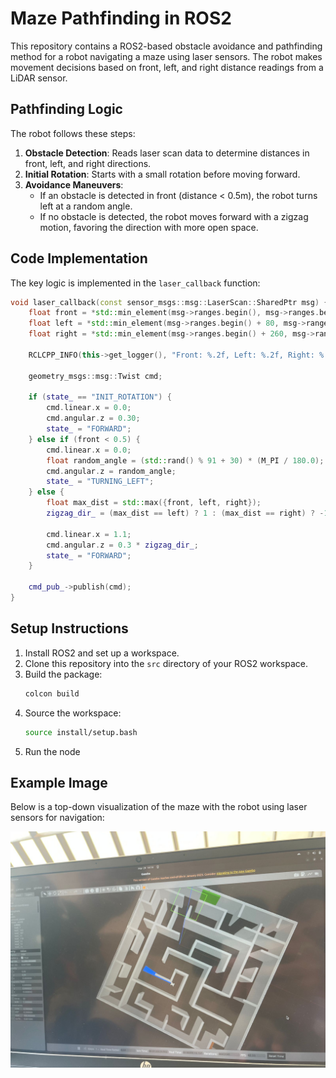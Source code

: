 # Maze Pathfinding in ROS2

This repository contains a ROS2-based obstacle avoidance and pathfinding method for a robot navigating a maze using laser sensors. The robot makes movement decisions based on front, left, and right distance readings from a LiDAR sensor.

## Pathfinding Logic

The robot follows these steps:
1. **Obstacle Detection**: Reads laser scan data to determine distances in front, left, and right directions.
2. **Initial Rotation**: Starts with a small rotation before moving forward.
3. **Avoidance Maneuvers**:
   - If an obstacle is detected in front (distance < 0.5m), the robot turns left at a random angle.
   - If no obstacle is detected, the robot moves forward with a zigzag motion, favoring the direction with more open space.

## Code Implementation

The key logic is implemented in the `laser_callback` function:
```cpp
void laser_callback(const sensor_msgs::msg::LaserScan::SharedPtr msg) {
    float front = *std::min_element(msg->ranges.begin(), msg->ranges.begin() + 10);
    float left = *std::min_element(msg->ranges.begin() + 80, msg->ranges.begin() + 100);
    float right = *std::min_element(msg->ranges.begin() + 260, msg->ranges.begin() + 280);
    
    RCLCPP_INFO(this->get_logger(), "Front: %.2f, Left: %.2f, Right: %.2f", front, left, right);

    geometry_msgs::msg::Twist cmd;

    if (state_ == "INIT_ROTATION") {
        cmd.linear.x = 0.0;
        cmd.angular.z = 0.30;
        state_ = "FORWARD";
    } else if (front < 0.5) {
        cmd.linear.x = 0.0;
        float random_angle = (std::rand() % 91 + 30) * (M_PI / 180.0);
        cmd.angular.z = random_angle;
        state_ = "TURNING_LEFT";
    } else {
        float max_dist = std::max({front, left, right});
        zigzag_dir_ = (max_dist == left) ? 1 : (max_dist == right) ? -1 : zigzag_dir_;
        
        cmd.linear.x = 1.1;
        cmd.angular.z = 0.3 * zigzag_dir_;
        state_ = "FORWARD";
    }
    
    cmd_pub_->publish(cmd);
}
```

## Setup Instructions

1. Install ROS2 and set up a workspace.
2. Clone this repository into the `src` directory of your ROS2 workspace.
3. Build the package:
   ```bash
   colcon build
   ```
4. Source the workspace:
   ```bash
   source install/setup.bash
   ```
5. Run the node

## Example Image

Below is a top-down visualization of the maze with the robot using laser sensors for navigation:

![Maze Pathfinding](img.jpeg)

